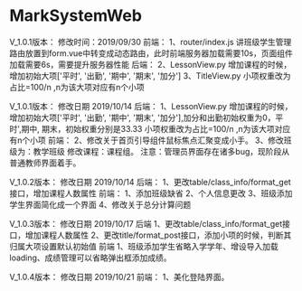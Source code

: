 # MarkSystemWeb
V_1.0.1版本：
修改时间：2019/09/30 
前端：
1、router/index.js
讲班级学生管理路由放置到form.vue中转变成动态路由，此时前端服务器加载需要10s，页面组件加载需要6s，需要提升服务器性能
后端：
2、LessonView.py
增加课程的时候，增加初始大项['平时', '出勤', '期中', '期末', '加分']
3、TitleView.py
小项权重改为占比=100/n ,n为该大项对应有n个小项

V_1.0.1版本：
修改日期 2019/10/14
后端：
1、LessonView.py
增加课程的时候，增加初始大项['平时', '出勤', '期中', '期末', '加分'],加分和出勤初始权重为0，平时',期中, 期末，初始权重分别是33.33
小项权重改为占比=100/n ,n为该大项对应有n个小项
前端：
2、修改关于首页引导组件鼠标焦点汇聚变成小手。
3、修改班级为：教学班级  修改课程：课程组。 注意：管理员界面存在诸多bug，现阶段从普通教师界面着手。

V_1.0.2版本：
修改日期 2019/10/14
后端：
1、更改table/class_info/format_get接口，增加课程人数属性
前端：
1、添加班级缺省
2、个人信息更改
3、班级添加学生界面简化成一个界面
4、修改关于总分计算问题

V_1.0.3版本：
修改日期 2019/10/17
后端
1、更改table/class_info/format_get接口，增加课程人数属性
2、更改title/format_post接口，添加小项的时候，判断其归属大项设置默认初始值
前端
1、班级添加学生省略入学学年、增设导入加载loading、成绩管理可以省略弹出框添加成绩。

V_1.0.4版本：
修改日期 2019/10/21
前端：
1、美化登陆界面。

